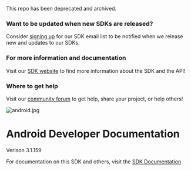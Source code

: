 This repo has been deprecated and archived.

### Want to be updated when new SDKs are released?

Consider [signing up](http://sdk.sphero.com/sign-up) for our SDK email list to be notified when we release new and updates to our SDKs.

### For more information and documentation

Visit our [SDK website](sdk.sphero.com) to find more information about the SDK and the API!

### Where to get help

Visit our [community forum](https://community.sphero.com/c/advanced-programming) to get help, share your project, or help others!



![android.jpg](https://raw.githubusercontent.com/orbotix/Sphero-Android-SDK/master/android.jpg)

# Android Developer Documentation

Verison 3.1.159

For documentation on this SDK and others, visit the [SDK Documentation](http://sdk.sphero.com)
